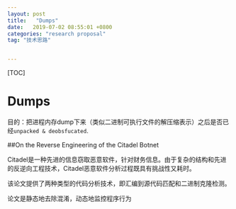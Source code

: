 ```yaml
---
layout: post
title:   "Dumps"
date:   2019-07-02 08:55:01 +0800
categories: "research proposal"
tag: "技术思路"


---
```


[TOC]





# Dumps

目的：把进程内存dump下来（类似二进制可执行文件的解压缩表示）之后是否已经`unpacked & deobsfucated`.

##On the Reverse Engineering of the Citadel Botnet 

Citadel是一种先进的信息窃取恶意软件，针对财务信息。由于复杂的结构和先进的反逆向工程技术，Citadel恶意软件分析过程既具有挑战性又耗时。

该论文提供了两种类型的代码分析技术，即汇编到源代码匹配和二进制克隆检测。

论文是静态地去除混淆，动态地监控程序行为